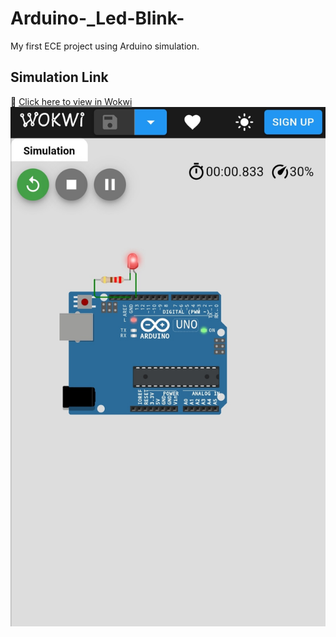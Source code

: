 # Arduino-_Led-Blink-
My first ECE project using Arduino simulation.
## Simulation Link  
🔗 [Click here to view in Wokwi](https://wokwi.com/projects/441341241967483905)
![Circuit Screenshot](IMG_20250906_235019.jpg)
